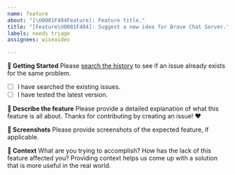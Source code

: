 ```yaml
---
name: feature
about: "[\U0001F484Feature]: Feature title."
title: "[Feature\U0001F484]: Suggest a new idea for Brave Chat Server."
labels: needs triage
assignees: wiseaidev

---
```


**👶 Getting Started**
Please [search the history](https://github.com/brave-chat/brave-chat-server/issues) to see if an issue already exists for the same problem.
- [ ] I have searched the existing issues.
- [ ] I have tested the latest version.

**📝 Describe the feature**
Please provide a detailed explanation of what this feature is all about. Thanks for contributing by creating an issue! ❤️

**📸 Screenshots**
Please provide screenshots of the expected feature, if applicable.

**🔦 Context**
What are you trying to accomplish? How has the lack of this feature affected you? Providing context helps us come up with a solution that is more useful in the real world.
